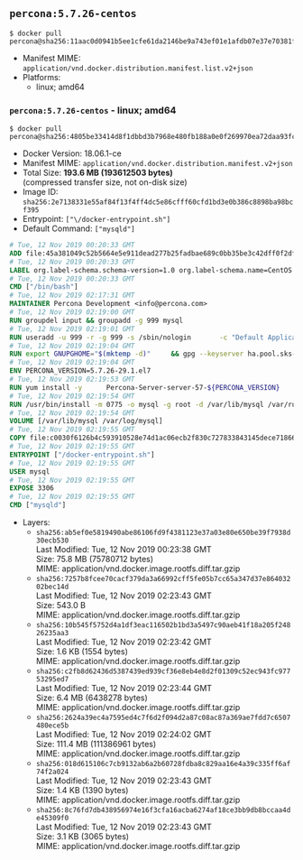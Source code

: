 ## `percona:5.7.26-centos`

```console
$ docker pull percona@sha256:11aac0d0941b5ee1cfe61da2146be9a743ef01e1afdb07e37e70381feefd35d9
```

-	Manifest MIME: `application/vnd.docker.distribution.manifest.list.v2+json`
-	Platforms:
	-	linux; amd64

### `percona:5.7.26-centos` - linux; amd64

```console
$ docker pull percona@sha256:4805be33414d8f1dbbd3b7968e480fb188a0e0f269970ea72daa93fc2779ee91
```

-	Docker Version: 18.06.1-ce
-	Manifest MIME: `application/vnd.docker.distribution.manifest.v2+json`
-	Total Size: **193.6 MB (193612503 bytes)**  
	(compressed transfer size, not on-disk size)
-	Image ID: `sha256:2e7138331e55af84f13f4ff4dc5e86cfff60cfd1bd3e0b386c8898ba98bcf395`
-	Entrypoint: `["\/docker-entrypoint.sh"]`
-	Default Command: `["mysqld"]`

```dockerfile
# Tue, 12 Nov 2019 00:20:33 GMT
ADD file:45a381049c52b5664e5e911dead277b25fadbae689c0bb35be3c42dff0f2dffe in / 
# Tue, 12 Nov 2019 00:20:33 GMT
LABEL org.label-schema.schema-version=1.0 org.label-schema.name=CentOS Base Image org.label-schema.vendor=CentOS org.label-schema.license=GPLv2 org.label-schema.build-date=20191001
# Tue, 12 Nov 2019 00:20:33 GMT
CMD ["/bin/bash"]
# Tue, 12 Nov 2019 02:17:31 GMT
MAINTAINER Percona Development <info@percona.com>
# Tue, 12 Nov 2019 02:19:00 GMT
RUN groupdel input && groupadd -g 999 mysql
# Tue, 12 Nov 2019 02:19:01 GMT
RUN useradd -u 999 -r -g 999 -s /sbin/nologin 		-c "Default Application User" mysql
# Tue, 12 Nov 2019 02:19:04 GMT
RUN export GNUPGHOME="$(mktemp -d)" 	&& gpg --keyserver ha.pool.sks-keyservers.net --recv-keys 430BDF5C56E7C94E848EE60C1C4CBDCDCD2EFD2A 	&& gpg --export --armor 430BDF5C56E7C94E848EE60C1C4CBDCDCD2EFD2A > ${GNUPGHOME}/RPM-GPG-KEY-Percona 	&& rpmkeys --import ${GNUPGHOME}/RPM-GPG-KEY-Percona /etc/pki/rpm-gpg/RPM-GPG-KEY-CentOS-7         && curl -L -o /tmp/percona-release.rpm https://repo.percona.com/percona/yum/percona-release-0.1-10.noarch.rpm 	&& rpmkeys --checksig /tmp/percona-release.rpm 	&& yum install -y /tmp/percona-release.rpm 	&& rm -rf "$GNUPGHOME" /tmp/percona-release.rpm         && percona-release enable original release
# Tue, 12 Nov 2019 02:19:04 GMT
ENV PERCONA_VERSION=5.7.26-29.1.el7
# Tue, 12 Nov 2019 02:19:53 GMT
RUN yum install -y 		Percona-Server-server-57-${PERCONA_VERSION} 		Percona-Server-tokudb-57-${PERCONA_VERSION} 		Percona-Server-rocksdb-57-${PERCONA_VERSION} 		jemalloc 		which 		policycoreutils 	&& yum clean all 	&& rm -rf /var/cache/yum /var/lib/mysql
# Tue, 12 Nov 2019 02:19:54 GMT
RUN /usr/bin/install -m 0775 -o mysql -g root -d /var/lib/mysql /var/run/mysqld /docker-entrypoint-initdb.d 	&& find /etc/percona-server.cnf /etc/percona-server.conf.d /etc/my.cnf.d -name '*.cnf' -print0 		| xargs -0 grep -lZE '^(bind-address|log|user)' 		| xargs -rt -0 sed -Ei 's/^(bind-address|log|user)/#&/' 	&& printf '[mysqld]\nskip-host-cache\nskip-name-resolve\n' > /etc/my.cnf.d/docker.cnf 	&& /usr/bin/install -m 0664 -o mysql -g root /dev/null /etc/sysconfig/mysql 	&& echo "LD_PRELOAD=/usr/lib64/libjemalloc.so.1" >> /etc/sysconfig/mysql 	&& echo "THP_SETTING=never" >> /etc/sysconfig/mysql 	&& ln -s /etc/my.cnf.d /etc/mysql 	&& chown -R mysql:root /etc/percona-server.cnf /etc/percona-server.conf.d /etc/my.cnf.d 	&& chmod -R ug+rwX /etc/percona-server.cnf /etc/percona-server.conf.d /etc/my.cnf.d
# Tue, 12 Nov 2019 02:19:54 GMT
VOLUME [/var/lib/mysql /var/log/mysql]
# Tue, 12 Nov 2019 02:19:55 GMT
COPY file:c0030f6126b4c593910528e74d1ac06ecb2f830c727833843145dece71866501 in /docker-entrypoint.sh 
# Tue, 12 Nov 2019 02:19:55 GMT
ENTRYPOINT ["/docker-entrypoint.sh"]
# Tue, 12 Nov 2019 02:19:55 GMT
USER mysql
# Tue, 12 Nov 2019 02:19:55 GMT
EXPOSE 3306
# Tue, 12 Nov 2019 02:19:55 GMT
CMD ["mysqld"]
```

-	Layers:
	-	`sha256:ab5ef0e5819490abe86106fd9f4381123e37a03e80e650be39f7938d30ecb530`  
		Last Modified: Tue, 12 Nov 2019 00:23:38 GMT  
		Size: 75.8 MB (75780712 bytes)  
		MIME: application/vnd.docker.image.rootfs.diff.tar.gzip
	-	`sha256:7257b8fcee70cacf379da3a66992cff5fe05b7cc65a347d37e86403202bec14d`  
		Last Modified: Tue, 12 Nov 2019 02:23:43 GMT  
		Size: 543.0 B  
		MIME: application/vnd.docker.image.rootfs.diff.tar.gzip
	-	`sha256:10b545f5752d4a1df3eac116502b1bd3a5497c90aeb41f18a205f24826235aa3`  
		Last Modified: Tue, 12 Nov 2019 02:23:42 GMT  
		Size: 1.6 KB (1554 bytes)  
		MIME: application/vnd.docker.image.rootfs.diff.tar.gzip
	-	`sha256:c2fb8d62436d5387439ed939cf36e8eb4e8d2f01309c52ec943fc97753295ed7`  
		Last Modified: Tue, 12 Nov 2019 02:23:44 GMT  
		Size: 6.4 MB (6438278 bytes)  
		MIME: application/vnd.docker.image.rootfs.diff.tar.gzip
	-	`sha256:2624a39ec4a7595ed4c7f6d2f094d2a87c08ac87a369ae7fdd7c6507480ece5b`  
		Last Modified: Tue, 12 Nov 2019 02:24:02 GMT  
		Size: 111.4 MB (111386961 bytes)  
		MIME: application/vnd.docker.image.rootfs.diff.tar.gzip
	-	`sha256:018d615106c7cb9132ab6a2b60728fdba8c829aa16e4a39c335ff6af74f2a024`  
		Last Modified: Tue, 12 Nov 2019 02:23:43 GMT  
		Size: 1.4 KB (1390 bytes)  
		MIME: application/vnd.docker.image.rootfs.diff.tar.gzip
	-	`sha256:8c76fd7db438956974e16f3cfa16acba6274af18ce3bb9db8bccaa4de45309f0`  
		Last Modified: Tue, 12 Nov 2019 02:23:43 GMT  
		Size: 3.1 KB (3065 bytes)  
		MIME: application/vnd.docker.image.rootfs.diff.tar.gzip
